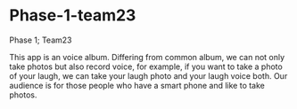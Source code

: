 # Phase-1-team23
Phase 1;  Team23

This app is an voice album. Differing from common album, we can not only take photos but also record voice, for example, if you want to take a photo of your laugh, we can take your laugh photo and your laugh voice both.
Our audience is for those people who have a smart phone and like to take photos.
